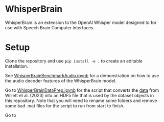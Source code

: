 # WhisperBrain

WhisperBrain is an extension to the OpenAI Whisper model designed to for use with Speech Brain Computer Interfaces. 

# Setup

Clone the repository and use `pip install -e .` to create an editable installation.

See [WhisperBrainBenchmarkAudio.ipynb](https://github.com/olivershetler/WhisperBrain/blob/main/notebooks/WhisperBrainBenchmarkAudio.ipynb) for a demonstration on how to use the audio decoder features of the WhisperBrain model.

Go to [WhisperBrainDataPrep.ipynb](https://github.com/olivershetler/WhisperBrain/blob/main/notebooks/WhisperBrainDataPrep.ipynb) for the script that converts the [data](https://datadryad.org/stash/dataset/doi:10.5061/dryad.x69p8czpq) from Willett et al. (2023) into an HDF5 file that is used by the dataset objects in this repository. Note that you will need to rename some folders and remove some bad .mat files for the script to run from start to finish.

Go to 
